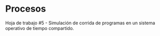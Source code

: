 # Procesos
Hoja de trabajo #5 - Simulación  de  corrida  de  programas  en  un  sistema  operativo   de  tiempo  compartido.
